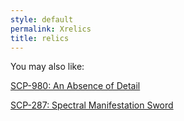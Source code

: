 ```yaml
---
style: default
permalink: Xrelics
title: relics
---
```

You may also like:

[SCP-980: An Absence of Detail](http://scp-wiki.net/scp-980)

[SCP-287: Spectral Manifestation Sword](http://scp-wiki.net/scp-287)

